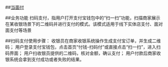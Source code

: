 ##[当面付](https://docs.open.alipay.com/194/)

##业务功能
扫码支付，指用户打开支付宝钱包中的“扫一扫”功能，扫描商家展示在某收银场景下的二维码并进行支付的模式。该模式适用于线下实体店支付、面对面支付等场景

##扫码支付使用步骤：
收银员在商家收银系统操作生成支付宝订单，并生成二维码；
用户登录支付宝钱包，点击首页“付钱-扫码付”或直接点击“扫一扫”，进入扫码界面；
用户扫收银员提供的二维码，核对金额，确认支付；
用户付款后商家收银系统会拿到支付成功或者失败的结果。
